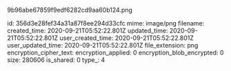 9b96abe67859f9edf6282cd9aa60b124.png

id: 356d3e28fef34a31a87f8ee294d33cfc
mime: image/png
filename: 
created_time: 2020-09-21T05:52:22.801Z
updated_time: 2020-09-21T05:52:22.801Z
user_created_time: 2020-09-21T05:52:22.801Z
user_updated_time: 2020-09-21T05:52:22.801Z
file_extension: png
encryption_cipher_text: 
encryption_applied: 0
encryption_blob_encrypted: 0
size: 280606
is_shared: 0
type_: 4